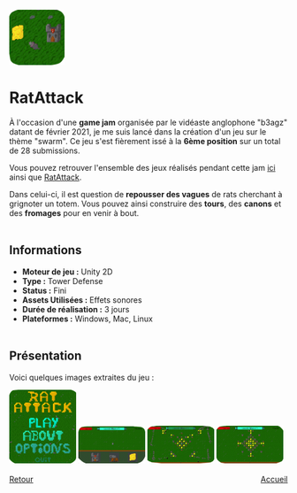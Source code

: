 <a href="https://mcdown.itch.io/ratattack"> <img src="./Images/RatAttackLogo.PNG" alt="RatAttack Logo" width="100" height="100"></a>

# RatAttack

  À l'occasion d'une **game jam** organisée par le vidéaste anglophone "b3agz" datant de février 2021, je me suis lancé dans la création d'un jeu sur le thème "swarm". Ce jeu s'est fièrement issé à la **6ème position** sur un total de 28 submissions.
  
  Vous pouvez retrouver l'ensemble des jeux réalisés pendant cette jam [ici](https://itch.io/jam/b3agz-jam/results) ainsi que [RatAttack](https://mcdown.itch.io/ratattack).
  
  Dans celui-ci, il est question de **repousser des vagues** de rats cherchant à grignoter un totem. Vous pouvez ainsi construire des **tours**, des **canons** et des **fromages** pour en venir à bout.
<br><br>

## Informations
- **Moteur de jeu :** Unity 2D
- **Type :** Tower Defense
- **Status :** Fini
- **Assets Utilisées :** Effets sonores
- **Durée de réalisation :** 3 jours
- **Plateformes :** Windows, Mac, Linux
<br><br>

## Présentation
  Voici quelques images extraites du jeu :
  <div style="justify-content: center;">
    <img src="./Images/RatAttack_2.png" alt="Image 1" style="width: 24%;">
    <img src="./Images/RatAttack_3.png" alt="Image 2" style="width: 24%;">
    <img src="./Images/RatAttack_4.png" alt="Image 3" style="width: 24%;">
    <img src="./Images/RatAttack_5.png" alt="Image 4" style="width: 24%;">
  </div>
<br>

<div style="display: flex; justify-content: space-between;">
    <div><a href="./soulinthecastle.html">Retour</a></div>
    <div><a href="./index.html">Accueil</a></div>
</div>
